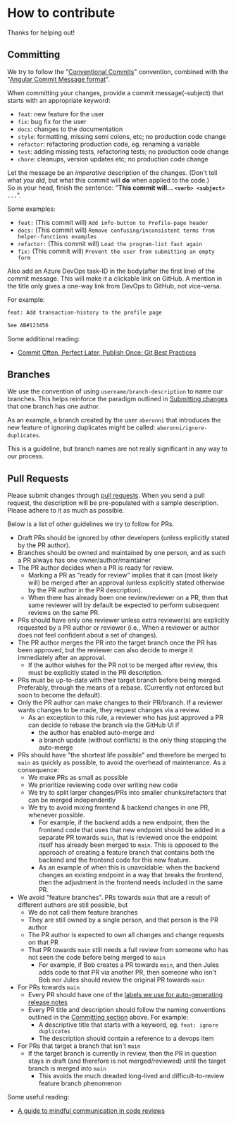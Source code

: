 # How to contribute

Thanks for helping out!

## Committing

We try to follow the "[Conventional Commits](https://www.conventionalcommits.org/en/v1.0.0/)" convention, combined with the "[Angular Commit Message format](https://github.com/angular/angular/blob/main/CONTRIBUTING.md#-commit-message-format)".

When committing your changes, provide a commit message(-subject) that starts with an appropriate keyword:

- `feat`: new feature for the user
- `fix`: bug fix for the user
- `docs`: changes to the documentation
- `style`: formatting, missing semi colons, etc; no production code change
- `refactor`: refactoring production code, eg. renaming a variable
- `test`: adding missing tests, refactoring tests; no production code change
- `chore`: cleanups, version updates etc; no production code change

Let the message be an _*imperative*_ description of the changes. (Don't tell what _you did_, but what this commit will **do** when applied to the code.)  
So in your head, finish the sentence: "**This commit will... `<verb> <subject> ...`**".

Some examples:

- `feat:` (This commit will) `Add info-button to Profile-page header`
- `docs:` (This commit will) `Remove confusing/inconsistent terms from helper-functions examples`
- `refactor:` (This commit will) `Load the program-list fast again`
- `fix:` (This commit will) `Prevent the user from submitting an empty form`

Also add an Azure DevOps task-ID in the body(after the first line) of the commit message. This will make it a clickable link on GitHub. A mention in the title only gives a one-way link from DevOps to GitHub, not vice-versa.

For example:

```txt
feat: Add transaction-history to the profile page

See AB#123456
```

Some additional reading:

- [Commit Often, Perfect Later, Publish Once: Git Best Practices](https://sethrobertson.github.io/GitBestPractices/)

## Branches

We use the convention of using `username/branch-description` to name our branches. This helps reinforce the paradigm outlined in [Submitting changes](#submitting-changes) that one branch has one author.

As an example, a branch created by the user `aberonni` that introduces the new feature of ignoring duplicates might be called: `aberonni/ignore-duplicates`.

This is a guideline, but branch names are not really significant in any way to our process.

## Pull Requests

Please submit changes through [pull requests](http://help.github.com/pull-requests/). When you send a pull request, the description will be pre-populated with a sample description. Please adhere to it as much as possible.

Below is a list of other guidelines we try to follow for PRs.

- Draft PRs should be ignored by other developers (unless explicitly stated by the PR author).
- Branches should be owned and maintained by one person, and as such a PR always has one owner/author/maintainer
- The PR author decides when a PR is ready for review.
  - Marking a PR as “ready for review” implies that it can (most likely will) be merged after an approval (unless explicitly stated otherwise by the PR author in the PR description).
  - When there has already been one review/reviewer on a PR, then that same reviewer will by default be expected to perform subsequent reviews on the same PR.
- PRs should have only one reviewer unless extra reviewer(s) are explicitly requested by a PR author or reviewer (i.e., When a reviewer or author does not feel confident about a set of changes).
- The PR author merges the PR into the target branch once the PR has been approved, but the reviewer can also decide to merge it immediately after an approval.
  - If the author wishes for the PR not to be merged after review, this must be explicitly stated in the PR description.
- PRs must be up-to-date with their target branch before being merged. Preferably, through the means of a rebase. (Currently not enforced but soon to become the default).
- Only the PR author can make changes to their PR/branch. If a reviewer wants changes to be made, they request changes via a review.
  - As an exception to this rule, a reviewer who has just approved a PR can decide to rebase the branch via the GitHub UI if
    - the author has enabled auto-merge and
    - a branch update (without conflicts) is the only thing stopping the auto-merge
- PRs should have "the shortest life possible" and therefore be merged to `main` as quickly as possible, to avoid the overhead of maintenance. As a consequence:
  - We make PRs as small as possible
  - We prioritize reviewing code over writing new code
  - We try to split larger changes/PRs into smaller chunks/refactors that can be merged independently
  - We try to avoid mixing frontend & backend changes in one PR, whenever possible.
    - For example, if the backend adds a new endpoint, then the frontend code that uses that new endpoint should be added in a separate PR towards `main`, that is reviewed once the endpoint itself has already been merged to `main`. This is opposed to the approach of creating a feature branch that contains both the backend and the frontend code for this new feature.
    - As an example of when this is unavoidable: when the backend changes an existing endpoint in a way that breaks the frontend, then the adjustment in the frontend needs included in the same PR.
- We avoid "feature branches". PRs towards `main` that are a result of different authors are still possible, but
  - We do not call them feature branches
  - They are still owned by a single person, and that person is the PR author
  - The PR author is expected to own all changes and change requests on that PR
  - That PR towards `main` still needs a full review from someone who has not seen the code before being merged to `main`
    - For example, if Bob creates a PR towards `main`, and then Jules adds code to that PR via another PR, then someone who isn't Bob nor Jules should review the original PR towards `main`
- For PRs towards `main`
  - Every PR should have one of the [labels we use for auto-generating release notes](../.github/release.yml)
  - Every PR title and description should follow the naming conventions outlined in the [Committing section](#committing) above. For example:
    - A descriptive title that starts with a keyword, eg. `feat: ignore duplicates`
    - The description should contain a reference to a devops item
- For PRs that target a branch that isn't `main`
  - If the target branch is currently in review, then the PR in question stays in draft (and therefore is not merged/reviewed) until the target branch is merged into `main`
    - This avoids the much dreaded long-lived and difficult-to-review feature branch phenomenon

Some useful reading:

- [A guide to mindful communication in code reviews](https://kickstarter.engineering/a-guide-to-mindful-communication-in-code-reviews-48aab5282e5e)
